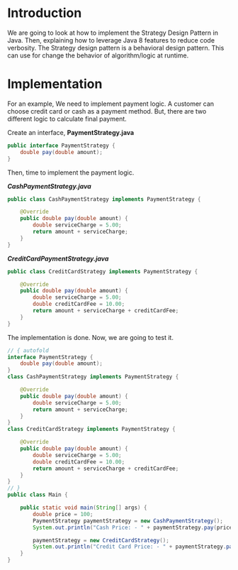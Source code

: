 # Introduction

We are going to look at how to implement the Strategy Design Pattern in Java. Then, explaining how to leverage Java 8 features to reduce code verbosity.
The Strategy design pattern is a behavioral design pattern. This can use for change the behavior of algorithm/logic at runtime.

#  Implementation

For an example, We need to implement payment logic. A customer can choose credit card or cash as a payment method. But, there are two different logic to calculate final payment.

Create an interface, **PaymentStrategy.java**

```java
public interface PaymentStrategy {
    double pay(double amount);
}
```
Then, time to implement the payment logic.

***CashPaymentStrategy.java***

```java
public class CashPaymentStrategy implements PaymentStrategy {

    @Override
    public double pay(double amount) {
        double serviceCharge = 5.00;
        return amount + serviceCharge;
    }
}
```

***CreditCardPaymentStrategy.java***

```java
public class CreditCardStrategy implements PaymentStrategy {

    @Override
    public double pay(double amount) {
        double serviceCharge = 5.00;
        double creditCardFee = 10.00;
        return amount + serviceCharge + creditCardFee;
    }
}
```

The implementation is done. Now, we are going to test it.

```java runnable
// { autofold
interface PaymentStrategy {
    double pay(double amount);
}
class CashPaymentStrategy implements PaymentStrategy {

    @Override
    public double pay(double amount) {
        double serviceCharge = 5.00;
        return amount + serviceCharge;
    }
}
class CreditCardStrategy implements PaymentStrategy {

    @Override
    public double pay(double amount) {
        double serviceCharge = 5.00;
        double creditCardFee = 10.00;
        return amount + serviceCharge + creditCardFee;
    }
}
// }
public class Main {

    public static void main(String[] args) {
        double price = 100;
        PaymentStrategy paymentStrategy = new CashPaymentStrategy();
        System.out.println("Cash Price: - " + paymentStrategy.pay(price));

        paymentStrategy = new CreditCardStrategy();
        System.out.println("Credit Card Price: - " + paymentStrategy.pay(price));
    }
}
```
